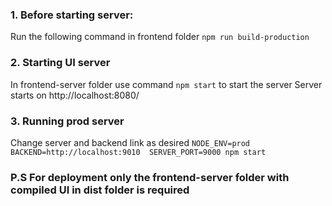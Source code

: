 ### 1. Before starting server:
Run the following command in frontend folder
`npm run build-production`

### 2. Starting UI server
In frontend-server folder use command `npm start` to start the server
Server starts on http://localhost:8080/

### 3. Running prod server
Change server and backend link as desired
`NODE_ENV=prod BACKEND=http://localhost:9010  SERVER_PORT=9000 npm start`


### P.S For deployment only the frontend-server folder with compiled UI in dist folder is required